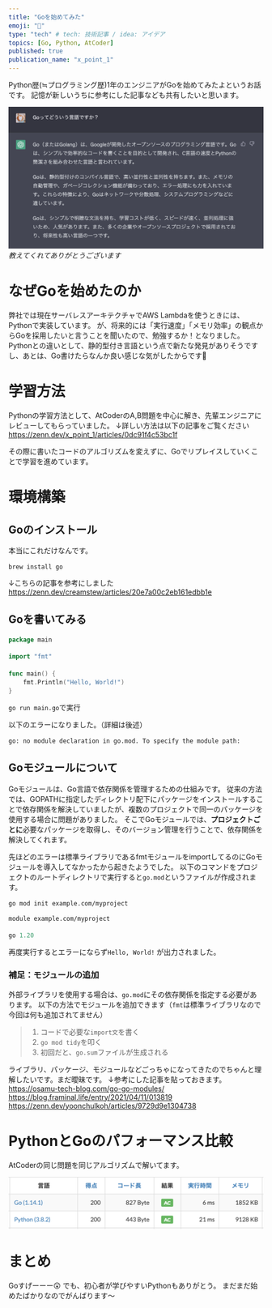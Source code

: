 ```yaml
---
title: "Goを始めてみた"
emoji: "🐀"
type: "tech" # tech: 技術記事 / idea: アイデア
topics: [Go, Python, AtCoder]
published: true
publication_name: "x_point_1"
---
```


Python歴(≒プログラミング歴)1年のエンジニアがGoを始めてみたよというお話です。
記憶が新しいうちに参考にした記事なども共有したいと思います。

![](/images/golang.png)
*教えてくれてありがとうございます*

# なぜGoを始めたのか
弊社では現在サーバレスアーキテクチャでAWS Lambdaを使うときには、Pythonで実装しています。
が、将来的には「実行速度」「メモリ効率」の観点からGoを採用したいと言うことを聞いたので、勉強するか！となりました。
Pythonとの違いとして、静的型付き言語という点で新たな発見がありそうですし、あとは、Go書けたらなんか良い感じな気がしたからです🤔

# 学習方法
Pythonの学習方法として、AtCoderのA,B問題を中心に解き、先輩エンジニアにレビューしてもらっていました。
↓詳しい方法は以下の記事をご覧ください
https://zenn.dev/x_point_1/articles/0dc91f4c53bc1f

その際に書いたコードのアルゴリズムを変えずに、Goでリプレイスしていくことで学習を進めています。

# 環境構築
## Goのインストール
本当にこれだけなんです。
```
brew install go
```
↓こちらの記事を参考にしました
https://zenn.dev/creamstew/articles/20e7a00c2eb161edbb1e

## Goを書いてみる

```go:main.go
package main

import "fmt"

func main() {
    fmt.Println("Hello, World!")
}
```
`go run main.go`で実行

以下のエラーになりました。（詳細は後述）
```
go: no module declaration in go.mod. To specify the module path:
```

## Goモジュールについて
Goモジュールは、Go言語で依存関係を管理するための仕組みです。
従来の方法では、GOPATHに指定したディレクトリ配下にパッケージをインストールすることで依存関係を解決していましたが、複数のプロジェクトで同一のパッケージを使用する場合に問題がありました。
そこでGoモジュールでは、**プロジェクトごとに**必要なパッケージを取得し、そのバージョン管理を行うことで、依存関係を解決してくれます。

先ほどのエラーは標準ライブラリであるfmtモジュールをimportしてるのにGoモジュールを導入してなかったから起きたようでした。
以下のコマンドをプロジェクトのルートディレクトリで実行すると`go.mod`というファイルが作成されます。
```
go mod init example.com/myproject
```
```go:go.mod
module example.com/myproject

go 1.20
```
再度実行するとエラーにならず`Hello, World!` が出力されました。

### 補足：モジュールの追加

外部ライブラリを使用する場合は、`go.mod`にその依存関係を指定する必要があります。
以下の方法でモジュールを追加できます（`fmt`は標準ライブラリなので今回は何も追加されてません）
> 1. コードで必要な`import文`を書く
> 2. `go mod tidy`を叩く
> 3. 初回だと、`go.sum`ファイルが生成される

ライブラリ、パッケージ、モジュールなどごっちゃになってきたのでちゃんと理解したいです。まだ曖昧です。
↓参考にした記事を貼っておきます。
https://osamu-tech-blog.com/go-go-modules/
https://blog.framinal.life/entry/2021/04/11/013819
https://zenn.dev/yoonchulkoh/articles/9729d9e1304738

# PythonとGoのパフォーマンス比較
AtCoderの同じ問題を同じアルゴリズムで解いてます。


![](/images/performance.png)

# まとめ
Goすげーーー😲
でも、初心者が学びやすいPythonもありがとう。
まだまだ始めたばかりなのでがんばります〜
